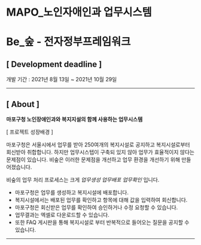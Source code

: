 # MAPO_노인자애인과 업무시스템

# Be_숲 - 전자정부프레임워크

## **[ Development deadline ]**

개발 기간 : 2021년 8월 13일 ~ 2021년 10월 29일

---

## **[ About ]**

**마포구청 노인장애인과와 복지지설의 함께 사용하는 업무시스템**

[ 프로젝트 성장배경 ]

마포구청은 서울시에서 업무를 받아 250여개의 복지시설로 공지하고 복지시설로부터 회신받아 취합합니다.
하지만 업무시스텝이 구축되 있지 않아 업무가 효율적이지 않다는 문제점이 있습니다.
비숲은 이러한 문제점을 개선하고 업무 환경을 개선하기 위해 만들어졌습니다.

비숲의 업무 처리 프로세스는 크게 *업무생성* *업무배포* *업무확인* 입니다.

* 마포구청은 업무를 생성하고 복지시설에 배포합니다.
* 복지시설에서는 배포된 업무를 확인하고 항목에 대해 값을 입력하여 회신합니다.
* 마포구청은 회신받은 업무를 확인하여 승인하거나 수정 요청할 수 있습니다.
* 업무결과는 엑셀로 다운로드할 수 있습니다.
* 또한 FAQ 게시판을 통해 복지시설로 부터 반복적으로 들어오는 질문을 공지할 수 있습니다.
---


